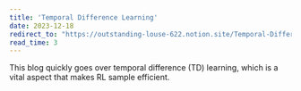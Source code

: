 ```yaml
---
title: 'Temporal Difference Learning'
date: 2023-12-18
redirect_to: "https://outstanding-louse-622.notion.site/Temporal-Difference-Learning-6a035d9e3a824e5186f8eedbd52d7fd7?pvs=4"
read_time: 3
---
```


This blog quickly goes over temporal difference (TD) learning, which is a vital aspect that makes RL sample efficient.